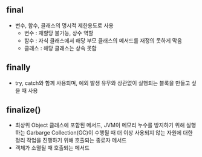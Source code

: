 ## final
- 변수, 함수, 클래스의 명시적 제한용도로 사용
  - 변수 : 재할당 불가능, 상수 역할
  - 함수 : 자식 클래스에서 해당 부모 클래스의 메서드를 재정의 못하게 막음
  - 클래스 : 해당 클래스는 상속 못함

## finally
- try, catch와 함께 사용되며, 예외 발생 유무와 상관없이 실행되는 블록을 만들고 싶을 때 사용

## finalize()
- 최상위 Object 클래스에 포함된 메서드, JVM이 메모리 누수를 방지하기 위해 실행하는 
Garbarge Collection(GC)이 수행될 때 더 이상 사용되지 않는 자원에 대한 정리 작업을 
진행하기 위해 호출되는 종료자 메서드
- 객체가 소멸될 때 호출되는 메서드